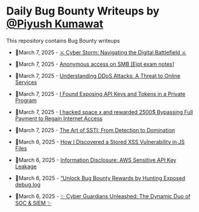 # Daily Bug Bounty Writeups by [@Piyush Kumawat](https://twitter.com/piyush_supiy) 
This repository contains Bug Bounty writeups

<!-- BLOG-POST-LIST:START -->
 - 💯March 7, 2025 - [⚔️ Cyber Storm: Navigating the Digital Battlefield ⚔️](https://osintteam.blog/%EF%B8%8F-cyber-storm-navigating-the-digital-battlefield-%EF%B8%8F-8cc433ce7687?source=rss------bug_bounty-5) 

 - 💯March 7, 2025 - [Anonymous access on SMB [Ejpt exam notes]](https://medium.com/@hrofficial62/anonymous-access-on-smb-ejpt-exam-notes-b898d6f508fc?source=rss------bug_bounty-5) 

 - 💯March 7, 2025 - [Understanding DDoS Attacks: A Threat to Online Services](https://medium.com/@HexaGaurd/understanding-ddos-attacks-a-threat-to-online-services-a837e459a311?source=rss------bug_bounty-5) 

 - 💯March 7, 2025 - [I Found Exposing API Keys and Tokens in a Private Program](https://cybersecuritywriteups.com/i-found-exposing-api-keys-and-tokens-in-a-private-program-1d02ef9e49d0?source=rss------bug_bounty-5) 

 - 💯March 7, 2025 - [I hacked space x and rewarded 2500$ Bypassing Full Payment to Regain Internet Access](https://bytesnull44.medium.com/i-hacked-space-x-and-rewarded-2500-bypassing-full-payment-to-regain-internet-access-bd6120483a06?source=rss------bug_bounty-5) 

 - 💯March 7, 2025 - [The Art of SSTI: From Detection to Domination](https://zeusvuln.medium.com/the-art-of-ssti-from-detection-to-domination-f5fdd2411439?source=rss------bug_bounty-5) 

 - 💯March 6, 2025 - [How I Discovered a Stored XSS Vulnerability in JS Files](https://cybersecuritywriteups.com/how-i-discovered-a-stored-xss-vulnerability-in-js-files-7b527d2c8962?source=rss------bug_bounty-5) 

 - 💯March 6, 2025 - [Information Disclosure: AWS Sensitive API Key Leakage](https://osintteam.blog/information-disclosure-aws-sensitive-api-key-leakage-0b60d3af5109?source=rss------bug_bounty-5) 

 - 💯March 6, 2025 - [“Unlock Bug Bounty Rewards by Hunting Exposed debug.log](https://krishna-cyber.medium.com/unlock-bug-bounty-rewards-by-hunting-exposed-debug-log-0d50382a64d1?source=rss------bug_bounty-5) 

 - 💯March 6, 2025 - [✨ Cyber Guardians Unleashed: The Dynamic Duo of SOC &amp; SIEM ✨](https://krishna-cyber.medium.com/cyber-guardians-unleashed-the-dynamic-duo-of-soc-siem-80e3ccdc4c62?source=rss------bug_bounty-5) 
<!-- BLOG-POST-LIST:END -->
